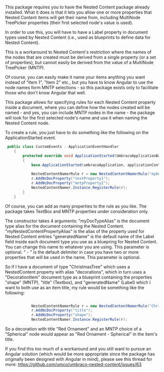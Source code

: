 This package requires you to have the Nested Content package already installed. What it does is that it lets you allow one or more properties that Nested Content items will get their name from, including MultiNode TreePicker properties (their first selected node's value is used).

In order to use this, you will have to have a Label property in document types used by Nested Content (i.e., used as blueprints to define data for Nested Content).

This is a workaround to Nested Content's restriction where the names of the nodes that are created must be derived from a single property (or a set of properties), but cannot easily be derived from the value of a MultiNode TreePicker (MNTP).

Of course, you can easily make it name your items anything you want instead of "Item 1", "Item 2" etc., but you have to know Angular to use the node names form MNTP selections - so this package exists only to facilitate those who don't know Angular that well.

This package allows for specifying rules for each Nested Content property inside a document, where you can define how the nodes created will be named - and yes, you can include MNTP nodes in the name - the package will look for the first selected node's name and use it when naming the Nested Content node.


To create a rule, you just have to do something like the following on the ApplicationStarted event. 


```csharp
 public class CustomEvents : ApplicationEventHandler
    {
        protected override void ApplicationStarted(UmbracoApplicationBase umbracoApplication, ApplicationContext applicationContext)
        {
            base.ApplicationStarted(umbracoApplication, applicationContext);
            
            NestedContentNamerRule r = new NestedContentNamerRule("myDocTypeAlias", "myNestedContentPropertyAlias", "generatedName", " - "));
            r.AddNcDocProperty("textProperty1");
            r.AddNcDocProperty("mntpProperty2");
            NestedContentNamer.Instance.RegisterRule(r);
        }
    }
```

Of course, you can add as many properties to the rule as you like. The package takes TextBox and MNTP properties under consideration only.

The constructor takes 4 arguments:
"myDocTypeAlias" is the document type alias for the document containing the Nested Content.
"myNestedContentPropertyAlias" is the alias of the property used for Nested Content entries
"generatedName" is the default name of the Label field inside each document type you use as a bluepring for Nested Content. You can change this name to whatever you are using. This parameter is optional.
" - " is the default delimiter in case you have two or more properties that will be used in the name. This parameter is optional.

So if I have a document of type "ChristmasTree" which uses a NestedContent property with alias "decorations", which in turn uses a "DecorationItem" document type as a blueprint containing the properties "shape" (MNTP), "title" (Textbox), and "generatedName" (Label) which I want to both use as an item title, my rule would be something like the following:


```csharp

            NestedContentNamerRule r = new NestedContentNamerRule("ChristmasTree", "decorations", "generatedName", " - "));
            r.AddNcDocProperty("title");
            r.AddNcDocProperty("shape");
            NestedContentNamer.Instance.RegisterRule(r);
```

So a decoration with title "Red Ornament" and an MNTP choice of a "Spherical" node would appear as "Red Ornament - Spherical" in the item's title.

If you find this too much of a workaround and you still want to pursue an Angular solution (which would be more appropriate since the package has originally been designed with Angular in mind), please see this thread for more: https://github.com/umco/umbraco-nested-content/issues/63

